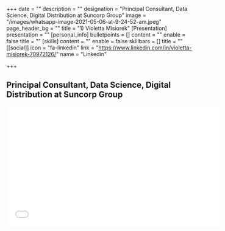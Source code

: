 +++
date = ""
description = ""
designation = "Principal Consultant, Data Science, Digital Distribution at Suncorp Group"
image = "/images/whatsapp-image-2021-05-06-at-9-24-52-am.jpeg"
page_header_bg = ""
title = "1) Violetta Misiorek"
[Presentation]
presentation = ""
[personal_info]
bulletpoints = []
content = ""
enable = false
title = ""
[skills]
content = ""
enable = false
skillbars = []
title = ""
[[social]]
icon = "fa-linkedin"
link = "https://www.linkedin.com/in/violetta-misiorek-70972126/"
name = "Linkedin"

+++
## Principal Consultant, Data Science, Digital Distribution at Suncorp Group

<iframe width="560" height="315" src="[https://www.youtube.com/embed/bQjhw0_7jiQ](https://www.youtube.com/embed/bQjhw0_7jiQ "https://www.youtube.com/embed/bQjhw0_7jiQ")" title="YouTube video player" frameborder="0" allow="accelerometer; autoplay; clipboard-write; encrypted-media; gyroscope; picture-in-picture" allowfullscreen></iframe>
